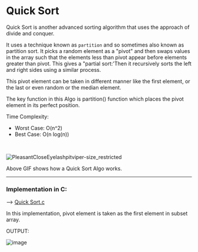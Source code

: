 # Quick Sort

Quick Sort is another advanced sorting algorithm that uses the approach of divide and conquer.

It uses a technique known as `partition` and so sometimes also known as partition sort. It picks a random element as a "pivot" and then swaps values in the array such that the elements less than pivot appear before elements greater than pivot. This gives a "partial sort:'Then it recursively sorts the left and right sides using a similar process.

This pivot element can be taken in different manner like the first element, or the last or even random or the median element.

The key function in this Algo is partition() function which places the pivot element in its perfect position.

Time Complexity:

- Worst Case: O(n^2)
- Best Case: O(n log(n))

<br>

![PleasantCloseEyelashpitviper-size_restricted](https://user-images.githubusercontent.com/62696039/100057903-5ac32f80-2e4e-11eb-96eb-ca8f4674bfbc.gif)

Above GIF shows how a Quick Sort Algo works.

<hr>

### Implementation in C:

--> [Quick Sort.c](quicksort.c)

In this implementation, pivot element is taken as the first element in subset array.

OUTPUT:

![image](https://user-images.githubusercontent.com/62696039/100058470-56e3dd00-2e4f-11eb-88bb-1745b57b258a.png)
